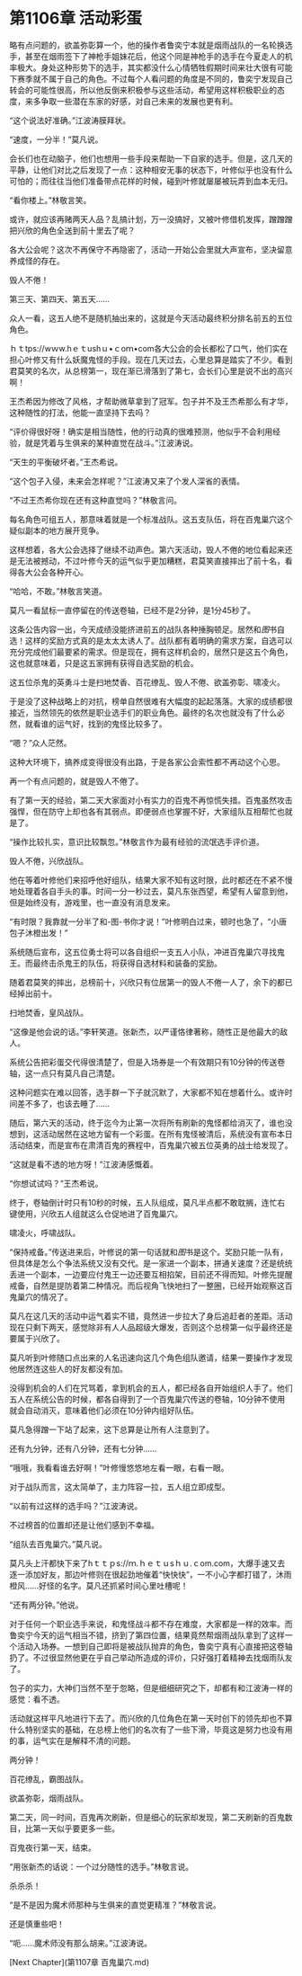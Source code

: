 # 第1106章 活动彩蛋

略有点问题的，欲盖弥彰算一个，他的操作者鲁奕宁本就是烟雨战队的一名轮换选手，甚至在烟雨签下了神枪手姐妹花后，他这个同是神枪手的选手在今夏走人的机率极大。身处这种形势下的选手，其实都没什么心情牺牲假期时间来壮大很有可能下赛季就不属于自己的角色。不过每个人看问题的角度是不同的，鲁奕宁发现自己转会的可能性很高，所以他反倒来积极参与这些活动，希望用这样积极职业的态度，来多争取一些潜在东家的好感，对自己未来的发展也更有利。

“这个说法好准确。”江波涛膜拜状。

“速度，一分半！”莫凡说。

会长们也在动脑子，他们也想用一些手段来帮助一下自家的选手。但是，这几天的平静，让他们对比之后发现了一点：这种相安无事的状态下，叶修似乎也没有什么可怕的；而往往当他们准备带点花样的时候，碰到叶修就屡屡被玩弄到血本无归。

“看你楼上。”林敬言笑。

或许，就应该再赌两天人品？乱搞计划，万一没搞好，又被叶修借机发挥，蹭蹭蹭把兴欣的角色全送到前十里去了呢？

各大公会呢？这次不再保守不再隐密了，活动一开始公会里就大声宣布，坚决留意养成怪的存在。

毁人不倦！

第三天、第四天、第五天……

众人一看，这五人绝不是随机抽出来的，这就是今天活动最终积分排名前五的五位角色。

ｈｔtps://wｗw.hｅｔushｕ•ｃoｍ•com各大公会的会长都松了口气，他们实在担心叶修又有什么妖魔鬼怪的手段。现在几天过去，心里总算是踏实了不少。看到君莫笑的名次，从总榜第一，现在渐已滑落到了第七，会长们心里是说不出的高兴啊！

王杰希因为修改了风格，才帮助微草拿到了冠军。包子并不及王杰希那么有才华，这种随性的打法，他能一直坚持下去吗？

“评价得很好呀！确实是相当随性，他的行动真的很难预测，他似乎不会利用经验，就是凭着与生俱来的某种直觉在战斗。”江波涛说。

“天生的平衡破坏者。”王杰希说。

“这个包子入侵，未来会怎样呢？”江波涛又来了个发人深省的表情。

“不过王杰希你现在还有这种直觉吗？”林敬言问。

每名角色可组五人，那意味着就是一个标准战队。这五支队伍，将在百鬼巢穴这个疑似副本的地方展开竞争。

这样想着，各大公会选择了继续不动声色。第六天活动，毁人不倦的地位看起来还是无法被撼动，不过叶修今天的运气似乎更加糟糕，君莫笑直接摔出了前十名，看得各大公会各种开心。

“哈哈，不敢。”林敬言笑道。

莫凡一看鼠标一直停留在的传送卷轴，已经不是2分钟，是1分45秒了。

这条公告内容一出，今天成绩没能挤进前五的战队各种捶胸顿足。居然和*图*书自选！这样的奖励方式真的是太太太诱人了。战队都有着明确的需求方案，自选可以充分完成他们最要紧的需求。但是现在，拥有这样机会的，居然只是这五个角色，这也就意味着，只是这五家拥有获得自选奖励的机会。

这五位杀鬼的英勇斗士是扫地焚香、百花缭乱、毁人不倦、欲盖弥彰、啸凌火。

于是没了这种战略上的对抗，榜单自然很难有大幅度的起起落落。大家的成绩都很接近，当然领先的依然是职业选手们的职业角色。最终的名次也就没有了什么必然，就看谁的运气好，找到的鬼怪比较多了。

“嗯？”众人茫然。

这种大环境下，搞养成变得很没有出路，于是各家公会索性都不再动这个心思。

再一个有点问题的，就是毁人不倦了。

有了第一天的经验，第二天大家面对小有实力的百鬼不再惊慌失措。百鬼虽然攻击强悍，但在防守上却也各有其弱点。即便弱点也掌握不好，大家组队互相帮忙也就是了。

“操作比较扎实，意识比较飘忽。”林敬言作为最有经验的流氓选手评价道。

毁人不倦，兴欣战队。

他在等着叶修他们来招呼他好组队，结果大家不知有这时限，此时都还在不紧不慢地处理着各自手头的事。时间一分一秒过去，莫凡东张西望，希望有人留意到他，但是始终没有，游戏里，也一直没有消息发来。

“有时限？我靠就一分半了和-图-书你才说！”叶修明白过来，顿时也急了，“小唐包子沐橙出发！”

系统随后宣布，这五位勇士将可以各自组织一支五人小队，冲进百鬼巢穴寻找鬼王。而最终击杀鬼王的队伍，将获得自选材料和装备的奖励。

随着君莫笑的摔出，总榜前十，兴欣只有位居第一的毁人不倦一人了，余下的都已经掉出前十。

扫地焚香，皇风战队。

“这像是他会说的话。”李轩笑道。张新杰，以严谨恪律著称，随性正是他最大的敌人。

系统公告把彩蛋交代得很清楚了，但是入场券是一个有效期只有10分钟的传送卷轴，这一点只有莫凡自己清楚。

这种问题实在难以回答，选手群一下子就沉默了，大家都不知在想着什么。或许时间差不多了，也该去睡了……

随后，第六天的活动，终于迄今为止第一次将所有刷新的鬼怪都给消灭了，谁也没想到，这活动居然在这地方留有一个彩蛋。在所有鬼怪被清后，系统没有宣布本日活动结束，而是宣布在肃清百鬼的赛程中，百鬼巢穴被五位英勇的战士给发现了。

“这就是看不透的地方呀！”江波涛感慨着。

“你想试试吗？”王杰希说。

终于，卷轴倒计时只有10秒的时候，五人队组成，莫凡半点都不敢耽搁，连忙右键使用，兴欣五人组就这么仓促地进了百鬼巢穴。

啸凌火，呼啸战队。

“保持戒备。”传送进来后，叶修说的第一句话就和*图*书是这个。奖励只能一队有，但具体是怎么个争法系统又没有交代。是一家进一个副本，拼通关速度？还是统统丢进一个副本，一边要应付鬼王一边还要互相掐架，目前还不得而知。叶修先提醒戒备，自然是提防着第二种情况。而后视角飞快地扫了一整圈，已经开始观察这百鬼巢穴的情况了。

莫凡在这几天的活动中运气着实不错，竟然进一步拉大了身后追赶者的差距。活动现在只剩下两天，感觉除非有人人品超级大爆发，否则这个总榜第一似乎最终还是要属于兴欣了。

莫凡听到叶修随口点出来的人名迅速向这几个角色组队邀请，结果一要操作才发现他居然连这些人的好友都没有加。

没得到机会的人们在咒骂着，拿到机会的五人，都已经各自开始组织人手了。他们五人在系统公告的时候，都各自得到了一个百鬼巢穴传送的卷轴，10分钟不使用就会自动消灭，意味着他们必须在10分钟内组好队伍。

莫凡急得蹭一下站了起来，这下总算是让所有人注意到了。

还有九分钟，还有八分钟，还有七分钟……

“哦哦，我看看谁去好啊！”叶修慢悠悠地左看一眼，右看一眼。

对于战队而言，这太简单了，主力阵容一拉，五人组立即成型。

“以前有过这样的选手吗？”江波涛说。

不过榜首的位置却还是让他们感到不幸福。

“组队去百鬼巢穴。”莫凡说。

莫凡头上汗都快下来了hｔｔｐs://ｍ.ｈｅｔｕsｈｕ.ｃom.com，大爆手速又去逐一添加好友，那边叶修则在很起劲地催着“快快快”，一不小心字都打错了，沐雨橙风……好怪的名字。莫凡还抓紧时间心里吐槽呢！

“还有两分钟。”他说。

对于任何一个职业选手来说，和鬼怪战斗都不存在难度，大家都是一样的效率。而鲁奕宁今天的运气相当不错，挤到了第四位置，结果竟然帮烟雨战队拿到了这样一个活动入场券。一想到自己即将是被战队抛弃的角色，鲁奕宁真有心直接把这卷轴扔了。不过很显然他更在乎自己举动所造成的评价，只好强打着精神去找烟雨队友了。

包子的实力，大神们当然不至于忽略，但是细细研究之下，却都有和江波涛一样的感觉：看不透。

活动就这样平凡地进行下去了。而兴欣的几位角色在第一天时创下的领先却也不算什么特别坚实的基础，在总榜上他们的名次有了一些下滑，毕竟这是努力也没有用的事，运气实在是解释不清的问题。

两分钟！

百花缭乱，霸图战队。

欲盖弥彰，烟雨战队。

第二天，同一时间，百鬼再次刷新，但是细心的玩家却发现，第二天刷新的百鬼数目，比第一天似乎要更多一些。

百鬼夜行第一天，结束。

“用张新杰的话说：一个过分随性的选手。”林敬言说。

杀杀杀！

“是不是因为魔术师那种与生俱来的直觉更精准？”林敬言说。

还是慎重些吧！

“呃……魔术师没有那么胡来。”江波涛说。



[Next Chapter](第1107章 百鬼巢穴.md)